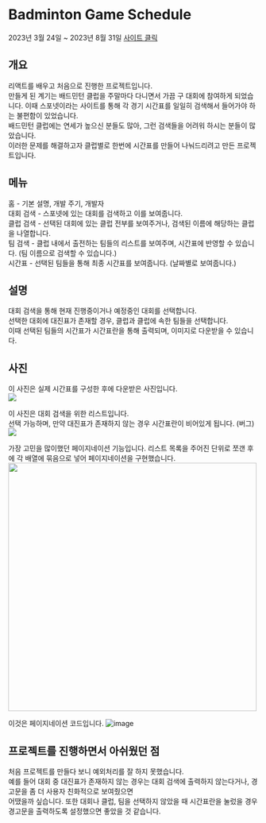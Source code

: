 # Badminton Game Schedule  
2023년 3월 24일 ~ 2023년 8월 31일
<a href="https://dunzae2.netlify.app">사이트 클릭</a>

## 개요  
리액트를 배우고 처음으로 진행한 프로젝트입니다.  
만들게 된 계기는 배드민턴 클럽을 주말마다 다니면서 가끔 구 대회에 참여하게 되었습니다.
이때 스포넷이라는 사이트를 통해 각 경기 시간표를 일일히 검색해서 들어가야 하는 불편함이 있었습니다.  
배드민턴 클럽에는 연세가 높으신 분들도 많아, 그런 검색들을 어려워 하시는 분들이 많았습니다.  
이러한 문제를 해결하고자 클럽별로 한번에 시간표를 만들어 나눠드리려고 만든 프로젝트입니다.

## 메뉴
홈 - 기본 설명, 개발 주기, 개발자  
대회 검색 - 스포넷에 있는 대회를 검색하고 이를 보여줍니다.  
클럽 검색 - 선택된 대회에 있는 클럽 전부를 보여주거나, 검색된 이름에 해당하는 클럽을 나열합니다.  
팀 검색 - 클럽 내에서 출전하는 팀들의 리스트를 보여주며, 시간표에 반영할 수 있습니다. (팀 이름으로 검색할 수 있습니다.)  
시간표 - 선택된 팀들을 통해 최종 시간표를 보여줍니다. (날짜별로 보여줍니다.)  

## 설명  
대회 검색을 통해 현재 진행중이거나 예정중인 대회를 선택합니다.  
선택한 대회에 대진표가 존재할 경우, 클럽과 클럽에 속한 팀들을 선택합니다.  
이때 선택된 팀들의 시간표가 시간표란을 통해 출력되며, 이미지로 다운받을 수 있습니다.

## 사진
이 사진은 실제 시간표를 구성한 후에 다운받은 사진입니다.  
<img src="https://user-images.githubusercontent.com/137369425/257323726-0126a6cd-9750-4ee4-8a9d-c19667684731.png" />  

이 사진은 대회 검색을 위한 리스트입니다.  
선택 가능하며, 만약 대진표가 존재하지 않는 경우 시간표란이 비어있게 됩니다. (버그)  
<img src="https://private-user-images.githubusercontent.com/183177837/385126728-e637f4ad-64cb-429d-adf7-07f885f2b8db.PNG?jwt=eyJhbGciOiJIUzI1NiIsInR5cCI6IkpXVCJ9.eyJpc3MiOiJnaXRodWIuY29tIiwiYXVkIjoicmF3LmdpdGh1YnVzZXJjb250ZW50LmNvbSIsImtleSI6ImtleTUiLCJleHAiOjE3MzEzODE5NzcsIm5iZiI6MTczMTM4MTY3NywicGF0aCI6Ii8xODMxNzc4MzcvMzg1MTI2NzI4LWU2MzdmNGFkLTY0Y2ItNDI5ZC1hZGY3LTA3Zjg4NWYyYjhkYi5QTkc_WC1BbXotQWxnb3JpdGhtPUFXUzQtSE1BQy1TSEEyNTYmWC1BbXotQ3JlZGVudGlhbD1BS0lBVkNPRFlMU0E1M1BRSzRaQSUyRjIwMjQxMTEyJTJGdXMtZWFzdC0xJTJGczMlMkZhd3M0X3JlcXVlc3QmWC1BbXotRGF0ZT0yMDI0MTExMlQwMzIxMTdaJlgtQW16LUV4cGlyZXM9MzAwJlgtQW16LVNpZ25hdHVyZT1mNjYxNWVmZjljMGYwZWNlYmRkNGRhOGQ5NjliMGM5Y2I4MTg5MGM2NmIyMmUwMWU1YTVhZDk4OTBiZDY0ODE1JlgtQW16LVNpZ25lZEhlYWRlcnM9aG9zdCJ9.B5PPmxknX8r-qZwHJrfLMJHPTmgB_6ylJksFHHas20Y" />  

가장 고민을 많이했던 페이지네이션 기능입니다.
리스트 목록을 주어진 단위로 쪼갠 후에 각 배열에 묶음으로 넣어 페이지네이션을 구현했습니다.  
<img src="https://private-user-images.githubusercontent.com/183177837/385127569-fd0446ab-4a17-4f57-b756-3652172b83b1.PNG?jwt=eyJhbGciOiJIUzI1NiIsInR5cCI6IkpXVCJ9.eyJpc3MiOiJnaXRodWIuY29tIiwiYXVkIjoicmF3LmdpdGh1YnVzZXJjb250ZW50LmNvbSIsImtleSI6ImtleTUiLCJleHAiOjE3MzEzODIwNjUsIm5iZiI6MTczMTM4MTc2NSwicGF0aCI6Ii8xODMxNzc4MzcvMzg1MTI3NTY5LWZkMDQ0NmFiLTRhMTctNGY1Ny1iNzU2LTM2NTIxNzJiODNiMS5QTkc_WC1BbXotQWxnb3JpdGhtPUFXUzQtSE1BQy1TSEEyNTYmWC1BbXotQ3JlZGVudGlhbD1BS0lBVkNPRFlMU0E1M1BRSzRaQSUyRjIwMjQxMTEyJTJGdXMtZWFzdC0xJTJGczMlMkZhd3M0X3JlcXVlc3QmWC1BbXotRGF0ZT0yMDI0MTExMlQwMzIyNDVaJlgtQW16LUV4cGlyZXM9MzAwJlgtQW16LVNpZ25hdHVyZT02ZDU0NGE3MDdmZmFkMTFiZjkxMDYyNjJmYzkyNjdlYWNmNTdlMTg3YmMxMjYwMDk0Y2ZjZDI1NmQzY2NmZTU4JlgtQW16LVNpZ25lZEhlYWRlcnM9aG9zdCJ9.KdzjQwvMCKrQRt1c8FjvsMqRio21jytlwEx6BgVnYBY" width="500px" height="500px">  

이것은 페이지네이션 코드입니다.
![image](https://github.com/user-attachments/assets/f1267e4a-669e-4078-a8c9-81d7db649005)  


## 프로젝트를 진행하면서 아쉬웠던 점  
처음 프로젝트를 만들다 보니 예외처리를 잘 하지 못했습니다.  
예를 들어 대회 중 대진표가 존재하지 않는 경우는 대회 검색에 출력하지 않는다거나, 경고문을 좀 더 사용자 친화적으로 보여줬으면  
어땠을까 싶습니다. 또한 대회나 클럽, 팀을 선택하지 않았을 때 시간표란을 눌렀을 경우 경고문을 출력하도록 설정했으면 좋았을 것 같습니다.
